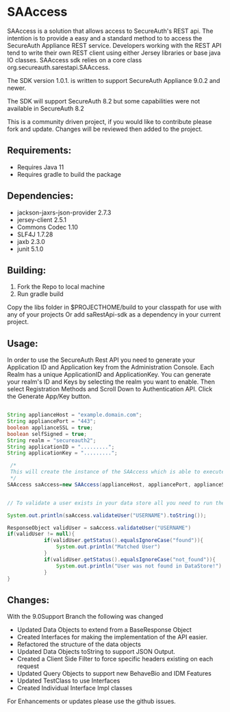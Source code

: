 SAAccess
===========

SAAccess is a solution that allows access to SecureAuth's REST api. The intention
is to provide a easy and a standard method to to access the SecureAuth Appliance REST
service. Developers working with the REST API tend to write their own REST
client using either Jersey libraries or base java IO classes. SAAccess sdk
relies on a core class org.secureauth.sarestapi.SAAccess.

The SDK version 1.0.1. is written to support SecureAuth Appliance 9.0.2 and newer.
 
The SDK will support SecureAuth 8.2 but some capabilities were not available in SecureAuth 8.2

This is a community driven project, if you would like to contribute please fork and update. Changes will be reviewed then added to the project.

Requirements:
------------
* Requires Java 11
* Requires gradle to build the package

Dependencies:
------------
* jackson-jaxrs-json-provider 2.7.3
* jersey-client 2.5.1
* Commons Codec 1.10
* SLF4J 1.7.28
* jaxb 2.3.0
* junit 5.1.0

Building:
--------
1. Fork the Repo to local machine
2. Run gradle build

Copy the libs folder in $PROJECTHOME/build to your classpath for use with any of your projects
Or add saRestApi-sdk as a dependency in your current project.

Usage:
-----

In order to use the SecureAuth Rest API you need to generate your Application ID and Application key from the Administration Console.
Each Realm has a unique ApplicationID and ApplicationKey. You can generate your realm's ID and Keys by selecting the realm you want to enable.
Then select Registration Methods and Scroll Down to Authentication API. Click the Generate App/Key button.

```java

String applianceHost = "example.domain.com";
String appliancePort = "443";
boolean applianceSSL = true;
boolean selfSigned = true;
String realm = "secureauth2";
String applicationID = ".........";
String applicationKey = ".........";

 /*
 This will create the instance of the SAAccess which is able to execute REST calls.
 */
SAAccess saAccess=new SAAccess(applianceHost, appliancePort, applianceSSL, selfSigned, realm, applicationID, applicationKey);


// To validate a user exists in your data store all you need to run the following.

System.out.println(saAccess.validateUser("USERNAME").toString());

ResponseObject validUser = saAccess.validateUser("USERNAME")
if(validUser != null){
            if(validUser.getStatus().equalsIgnoreCase("found")){
                System.out.println("Matched User")
            }
            if(validUser.getStatus().equalsIgnoreCase("not_found")){
                System.out.println("User was not found in DataStore!")
            }
}

```

Changes:
--------
With the 9.0Support Branch the following was changed

* Updated Data Objects to extend from a BaseResponse Object
* Created Interfaces for making the implementation of the API easier.
* Refactored the structure of the data objects
* Updated Data Objects toString to support JSON Output.
* Created a Client Side Filter to force specific headers existing on each request
* Updated Query Objects to support new BehaveBio and IDM Features
* Updated TestClass to use Interfaces
* Created Individual Interface Impl classes



For Enhancements or updates please use the github issues.
 
